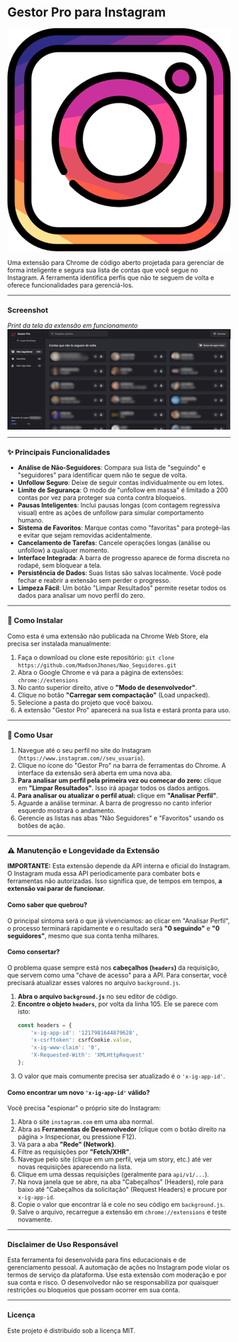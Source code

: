 # Gestor Pro para Instagram

![Ícone da Extensão](images/icon128.png)

Uma extensão para Chrome de código aberto projetada para gerenciar de forma inteligente e segura sua lista de contas que você segue no Instagram. A ferramenta identifica perfis que não te seguem de volta e oferece funcionalidades para gerenciá-los.

---

### Screenshot

*Print da tela da extensão em funcionamento*
![Screenshot do Gestor Pro](images/screenshot.png)

---

### ✨ Principais Funcionalidades

* **Análise de Não-Seguidores**: Compara sua lista de "seguindo" e "seguidores" para identificar quem não te segue de volta.
* **Unfollow Seguro**: Deixe de seguir contas individualmente ou em lotes.
* **Limite de Segurança**: O modo de "unfollow em massa" é limitado a 200 contas por vez para proteger sua conta contra bloqueios.
* **Pausas Inteligentes**: Inclui pausas longas (com contagem regressiva visual) entre as ações de unfollow para simular comportamento humano.
* **Sistema de Favoritos**: Marque contas como "favoritas" para protegê-las e evitar que sejam removidas acidentalmente.
* **Cancelamento de Tarefas**: Cancele operações longas (análise ou unfollow) a qualquer momento.
* **Interface Integrada**: A barra de progresso aparece de forma discreta no rodapé, sem bloquear a tela.
* **Persistência de Dados**: Suas listas são salvas localmente. Você pode fechar e reabrir a extensão sem perder o progresso.
* **Limpeza Fácil**: Um botão "Limpar Resultados" permite resetar todos os dados para analisar um novo perfil do zero.

---

### 🚀 Como Instalar

Como esta é uma extensão não publicada na Chrome Web Store, ela precisa ser instalada manualmente:

1.  Faça o download ou clone este repositório: `git clone https://github.com/MadsonJhones/Nao_Seguidores.git`
2.  Abra o Google Chrome e vá para a página de extensões: `chrome://extensions`
3.  No canto superior direito, ative o **"Modo de desenvolvedor"**.
4.  Clique no botão **"Carregar sem compactação"** (Load unpacked).
5.  Selecione a pasta do projeto que você baixou.
6.  A extensão "Gestor Pro" aparecerá na sua lista e estará pronta para uso.

---

### 📖 Como Usar

1.  Navegue até o seu perfil no site do Instagram (`https://www.instagram.com//seu_usuario`).
2.  Clique no ícone do "Gestor Pro" na barra de ferramentas do Chrome. A interface da extensão será aberta em uma nova aba.
3.  **Para analisar um perfil pela primeira vez ou começar do zero:** clique em **"Limpar Resultados"**. Isso irá apagar todos os dados antigos.
4.  **Para analisar ou atualizar o perfil atual:** clique em **"Analisar Perfil"**.
5.  Aguarde a análise terminar. A barra de progresso no canto inferior esquerdo mostrará o andamento.
6.  Gerencie as listas nas abas "Não Seguidores" e "Favoritos" usando os botões de ação.

---

### ⚠️ Manutenção e Longevidade da Extensão

**IMPORTANTE:** Esta extensão depende da API interna e oficial do Instagram. O Instagram muda essa API periodicamente para combater bots e ferramentas não autorizadas. Isso significa que, de tempos em tempos, **a extensão vai parar de funcionar.**

#### **Como saber que quebrou?**
O principal sintoma será o que já vivenciamos: ao clicar em "Analisar Perfil", o processo terminará rapidamente e o resultado será **"0 seguindo"** e **"0 seguidores"**, mesmo que sua conta tenha milhares.

#### **Como consertar?**
O problema quase sempre está nos **cabeçalhos (`headers`)** da requisição, que servem como uma "chave de acesso" para a API. Para consertar, você precisará atualizar esses valores no arquivo `background.js`.

1.  **Abra o arquivo `background.js`** no seu editor de código.
2.  **Encontre o objeto `headers`**, por volta da linha 105. Ele se parece com isto:
    ```javascript
    const headers = {
        'x-ig-app-id': '1217981644879628',
        'x-csrftoken': csrfCookie.value,
        'x-ig-www-claim': '0',
        'X-Requested-With': 'XMLHttpRequest'
    };
    ```
3.  O valor que mais comumente precisa ser atualizado é o `'x-ig-app-id'`.

#### **Como encontrar um novo `'x-ig-app-id'` válido?**
Você precisa "espionar" o próprio site do Instagram:
1.  Abra o site `instagram.com` em uma aba normal.
2.  Abra as **Ferramentas de Desenvolvedor** (clique com o botão direito na página > Inspecionar, ou pressione F12).
3.  Vá para a aba **"Rede" (Network)**.
4.  Filtre as requisições por **"Fetch/XHR"**.
5.  Navegue pelo site (clique em um perfil, veja um story, etc.) até ver novas requisições aparecendo na lista.
6.  Clique em uma dessas requisições (geralmente para `api/v1/...`).
7.  Na nova janela que se abre, na aba "Cabeçalhos" (Headers), role para baixo até "Cabeçalhos da solicitação" (Request Headers) e procure por `x-ig-app-id`.
8.  Copie o valor que encontrar lá e cole no seu código em `background.js`.
9.  Salve o arquivo, recarregue a extensão em `chrome://extensions` e teste novamente.

---

### Disclaimer de Uso Responsável

Esta ferramenta foi desenvolvida para fins educacionais e de gerenciamento pessoal. A automação de ações no Instagram pode violar os termos de serviço da plataforma. Use esta extensão com moderação e por sua conta e risco. O desenvolvedor não se responsabiliza por quaisquer restrições ou bloqueios que possam ocorrer em sua conta.

---

### Licença

Este projeto é distribuído sob a licença MIT.